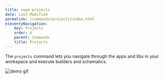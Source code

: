 ```yaml
---
title: nxpm projects
date: Last Modified
permalink: /commands/projects/index.html
eleventyNavigation:
    key: Projects
    order: 6
    parent: Commands
    title: Projects
---
```


The `projects` command lets you navigate through the apps and libs in your workspace and execute
builders and schematics.

<div><img alt="demo gif" src="https://nxpm.dev/img/nxpm-projects.gif" /></div>
